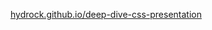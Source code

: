 <a href="https://hydrock.github.io/deep-dive-css-presentation/#/">hydrock.github.io/deep-dive-css-presentation</a>
